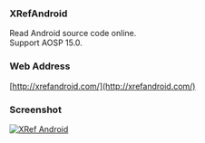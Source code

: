 ### XRefAndroid

Read Android source code online. </br> 
Support AOSP 15.0. </br>  

### Web Address
[http://xrefandroid.com/](http://xrefandroid.com/)

### Screenshot
[![XRef Android](https://github.com/user-attachments/assets/ae90f59f-b9ca-4aaf-9818-1830b82a1528)](http://xrefandroid.com/)
